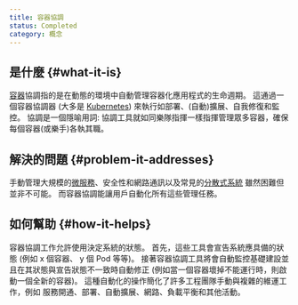 ```yaml
---
title: 容器協調
status: Completed
category: 概念
---
```


## 是什麼 {#what-it-is}

[容器](/zh-tw/container/)協調指的是在動態的環境中自動管理容器化應用程式的生命週期。
這通過一個容器協調器 (大多是 [Kubernetes](/zh-tw/kubernetes)) 來執行如部署、(自動)擴展、自我修復和監控。
協調是一個隱喻用詞:
協調工具就如同樂隊指揮一樣指揮管理眾多容器，確保每個容器(或樂手)各執其職。

## 解決的問題 {#problem-it-addresses}

手動管理大規模的[微服務](/zh-tw/microservices)、安全性和網路通訊以及常見的[分散式系統](/zh-tw/distributed-systems)
雖然困難但並非不可能。
而容器協調能讓用戶自動化所有這些管理任務。

## 如何幫助 {#how-it-helps}

容器協調工作允許使用決定系統的狀態。
首先，這些工具會宣告系統應具備的狀態 (例如 x 個容器、 y 個 Pod 等等)。
接著容器協調工具將會自動監控基礎建設並且在其狀態與宣告狀態不一致時自動修正 (例如當一個容器壞掉不能運行時，則啟動一個全新的容器)。
這種自動化的操作簡化了許多工程團隊手動與複雜的維運工作，例如 服務開通、部署、自動擴展、網路、負載平衡和其他活動。
